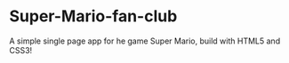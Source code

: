 # Super-Mario-fan-club
A simple single page app for he game Super Mario, build with HTML5 and CSS3!
